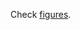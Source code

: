 Check [figures](https://docs.google.com/presentation/d/1lDu0Y55zyEVeDQdTs2QqqlYAeGcNTtyP1xWEDBconz0/embed?start=false).
